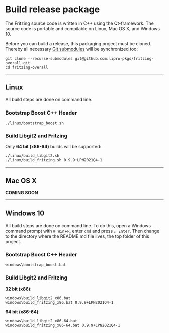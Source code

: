 Build release package
=====================

The Fritzing source code is written in C++ using the Qt-framework. The source
code is portable and compilable on Linux, Mac OS X, and Windows 10. 

Before you can build a release, this packaging project must be cloned. Thereby
all necessary [Git submodules](SUBMODULES.md) will be synchronized too:

```
git clone --recurse-submodules git@github.com:lipro-pkgs/fritzing-overall.git
cd fritzing-overall
```

---

## Linux

All build steps are done on command line.

### Bootstrap Boost C++ Header

```
./linux/bootstrap_boost.sh
```

### Build Libgit2 and Fritzing

Only **64 bit (x86-64)** builds will be supported:

```
./linux/build_libgit2.sh
./linux/build_fritzing.sh 0.9.9+LPN2021Q4-1
```

---

## Mac OS X

**COMING SOON**

---

## Windows 10

All build steps are done on command line. To do this, open a Windows command
prompt with `⊞ Win`+`R`, enter `cmd` and press `↵ Enter`. Then change to the
directory where the README.md file lives, the top folder of this project.

### Bootstrap Boost C++ Header

```
windows\bootstrap_boost.bat
```

### Build Libgit2 and Fritzing

**32 bit (x86)**:

```
windows\build_libgit2_x86.bat
windows\build_fritzing_x86.bat 0.9.9+LPN2021Q4-1
```

**64 bit (x86-64)**:

```
windows\build_libgit2_x86-64.bat
windows\build_fritzing_x86-64.bat 0.9.9+LPN2021Q4-1
```
